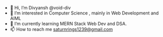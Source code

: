 - 👋 Hi, I’m Divyansh @void-div
- 👀 I’m interested in Computer Science , mainly in Web Development and AIML
- 🌱 I’m currently learning MERN Stack Web Dev and DSA.
- 📫 How to reach me saturnrings1239@gmail.com

<!---
void-div/void-div is a ✨ special ✨ repository because its `README.md` (this file) appears on your GitHub profile.
You can click the Preview link to take a look at your changes.
--->
